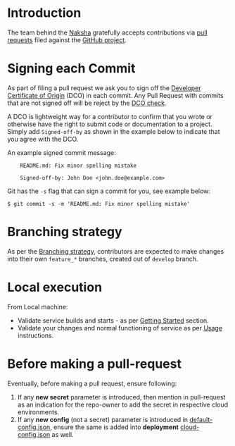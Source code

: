 # Introduction

The team behind the [Naksha](https://github.com/xeus2001/xyz-hub) gratefully accepts contributions via
[pull requests](https://help.github.com/articles/about-pull-requests/) filed against the
[GitHub project](https://github.com/xeus2001/xyz-hub/pulls).

# Signing each Commit

As part of filing a pull request we ask you to sign off the
[Developer Certificate of Origin](https://developercertificate.org/) (DCO) in each commit.
Any Pull Request with commits that are not signed off will be reject by the
[DCO check](https://probot.github.io/apps/dco/).

A DCO is lightweight way for a contributor to confirm that you wrote or otherwise have the right
to submit code or documentation to a project. Simply add `Signed-off-by` as shown in the example below
to indicate that you agree with the DCO.

An example signed commit message:

```
    README.md: Fix minor spelling mistake

    Signed-off-by: John Doe <john.doe@example.com>
```

Git has the `-s` flag that can sign a commit for you, see example below:

`$ git commit -s -m 'README.md: Fix minor spelling mistake'`

# Branching strategy

As per the [Branching strategy](docs/BRANCHING.md), contributors are expected to make changes into their own `feature_*` branches, created out of `develop` branch. 

# Local execution

From Local machine:
* Validate service builds and starts - as per [Getting Started](README.md#getting-started) section.
* Validate your changes and normal functioning of service as per [Usage](README.md#usage) instructions.

# Before making a pull-request

Eventually, before making a pull request, ensure following:

1. If any **new secret** parameter is introduced, then mention in pull-request as an indication for the repo-owner to add the secret in respective cloud environments.
2. If any **new config** (not a secret) parameter is introduced in [default-config.json](here-naksha-lib-hub/src/main/resources/config/default-config.json),
ensure the same is added into **deployment** [cloud-config.json](deployment/codedeploy/contents/naksha-hub/.config/cloud-config.json) as well.
